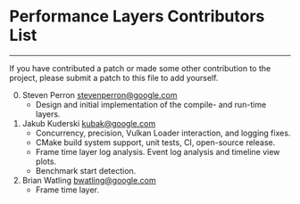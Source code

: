 # Performance Layers Contributors List
-------------------------------------------------------------------------------

If you have contributed a patch or made some other contribution to the project,
please submit a patch to this file to add yourself.

0. Steven Perron <stevenperron@google.com>
   * Design and initial implementation of the compile- and run-time layers.
0. Jakub Kuderski <kubak@google.com>
   * Concurrency, precision, Vulkan Loader interaction, and logging fixes.
   * CMake build system support, unit tests, CI, open-source release.
   * Frame time layer log analysis. Event log analysis and timeline view plots.
   * Benchmark start detection.
0. Brian Watling <bwatling@google.com>
   * Frame time layer.
